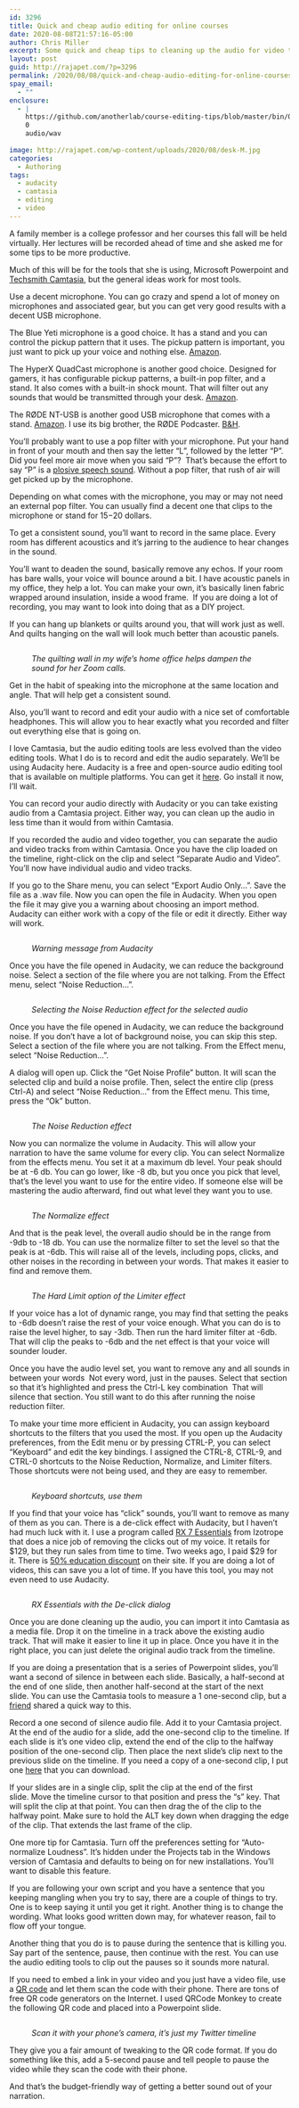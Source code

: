 ```yaml
---
id: 3296
title: Quick and cheap audio editing for online courses
date: 2020-08-08T21:57:16-05:00
author: Chris Miller
excerpt: Some quick and cheap tips to cleaning up the audio for video training courses
layout: post
guid: http://rajapet.com/?p=3296
permalink: /2020/08/08/quick-and-cheap-audio-editing-for-online-courses/
spay_email:
  - ""
enclosure:
  - |
    https://github.com/anotherlab/course-editing-tips/blob/master/bin/One%20Second.wav
    0
    audio/wav
    
image: http://rajapet.com/wp-content/uploads/2020/08/desk-M.jpg
categories:
  - Authoring
tags:
  - audacity
  - camtasia
  - editing
  - video
---
```

A family member is a college professor and her courses this fall will be held virtually. Her lectures will be recorded ahead of time and she asked me for some tips to be more productive.

Much of this will be for the tools that she is using, Microsoft Powerpoint and [Techsmith Camtasia](https://www.techsmith.com/video-editor.html), but the general ideas work for most tools.

Use a decent microphone. You can go crazy and spend a lot of money on microphones and associated gear, but you can get very good results with a decent USB microphone.

The Blue Yeti microphone is a good choice. It has a stand and you can control the pickup pattern that it uses. The pickup pattern is important, you just want to pick up your voice and nothing else. [Amazon](https://www.amazon.com/Blue-Yeti-USB-Microphone-Blackout/dp/B00N1YPXW2).

The HyperX QuadCast microphone is another good choice. Designed for gamers, it has configurable pickup patterns, a built-in pop filter, and a stand. It also comes with a built-in shock mount. That will filter out any sounds that would be transmitted through your desk. [Amazon](https://www.amazon.com/dp/B07NZZZ746).

The RØDE NT-USB is another good USB microphone that comes with a stand. [Amazon](https://www.amazon.com/Rode-NT-USB-Versatile-Studio-Quality-Microphone/dp/B00KQPGRRE). I use its big brother, the RØDE Podcaster. [B&H](https://www.bhphotovideo.com/c/product/450171-REG/Rode_PODCASTER_Podcaster_USB_Broadcast_Microphone.html).

You&#8217;ll probably want to use a pop filter with your microphone. Put your hand in front of your mouth and then say the letter &#8220;L&#8221;, followed by the letter &#8220;P&#8221;. Did you feel more air move when you said &#8220;P&#8221;?&nbsp; That&#8217;s because the effort to say &#8220;P&#8221; is a [plosive speech sound](https://www.vocabulary.com/dictionary/plosive). Without a pop filter, that rush of air will get picked up by the microphone.

Depending on what comes with the microphone, you may or may not need an external pop filter. You can usually find a decent one that clips to the microphone or stand for $15-$20 dollars.

To get a consistent sound, you&#8217;ll want to record in the same place. Every room has different acoustics and it&#8217;s jarring to the audience to hear changes in the sound.

You&#8217;ll want to deaden the sound, basically remove any echos. If your room has bare walls, your voice will bounce around a bit. I have acoustic panels in my office, they help a lot. You can make your own, it&#8217;s basically linen fabric wrapped around insulation, inside a wood frame.&nbsp; If you are doing a lot of recording, you may want to look into doing that as a DIY project.&nbsp;



If you can hang up blankets or quilts around you, that will work just as well. And quilts hanging on the wall will look much better than acoustic panels.<figure class="wp-block-image size-large">

<img src="https://i1.wp.com/photos.smugmug.com/Blog/n-zwT5d/2020/i-tCS4jHP/0/9cf820f9/M/quiltingroom-M.jpg?w=680&#038;ssl=1" alt="" data-recalc-dims="1" /> <figcaption>_The quilting wall in my wife&#8217;s home office helps dampen the sound for her Zoom calls._</figcaption></figure> 

Get in the habit of speaking into the microphone at the same location and angle. That will help get a consistent sound.

Also, you&#8217;ll want to record and edit your audio with a nice set of comfortable headphones. This will allow you to hear exactly what you recorded and filter out everything else that is going on.

I love Camtasia, but the audio editing tools are less evolved than the video editing tools. What I do is to record and edit the audio separately. We&#8217;ll be using Audacity here. Audacity is a free and open-source audio editing tool that is available on multiple platforms. You can get it [here](https://www.audacityteam.org/). Go install it now, I&#8217;ll wait.

You can record your audio directly with Audacity or you can take existing audio from a Camtasia project. Either way, you can clean up the audio in less time than it would from within Camtasia.

If you recorded the audio and video together, you can separate the audio and video tracks from within Camtasia. Once you have the clip loaded on the timeline, right-click on the clip and select &#8220;Separate Audio and Video&#8221;. You&#8217;ll now have individual audio and video tracks.&nbsp;

If you go to the Share menu, you can select &#8220;Export Audio Only&#8230;&#8221;. Save the file as a .wav file. Now you can open the file in Audacity. When you open the file i<span style="font-size: inherit;">t may give you a warning about choosing an import method. Audacity can either work with a copy of the file or edit it directly. Either way will work.</span><figure class="wp-block-image size-large">

<img src="https://i0.wp.com/photos.smugmug.com/Blog/n-zwT5d/2020/i-FDs3XxV/0/219afa5d/L/warning-L.png?w=680&#038;ssl=1" alt="" data-recalc-dims="1" /> <figcaption>_Warning message from Audacity_</figcaption></figure> 

Once you have the file opened in Audacity, we can reduce the background noise. Select a section of the file where you are not talking. From the Effect menu, select &#8220;Noise Reduction&#8230;&#8221;.<figure class="wp-block-image size-large">

<img src="https://i0.wp.com/photos.smugmug.com/Blog/n-zwT5d/2020/i-RQc5csK/0/ab7d95d5/L/pick-noise-reduction-L.png?w=680&#038;ssl=1" alt="" data-recalc-dims="1" /> <figcaption>_Selecting the Noise Reduction effect for the selected audio_</figcaption></figure> 

Once you have the file opened in Audacity, we can reduce the background noise.&nbsp;If you don&#8217;t have a lot of background noise, you can skip this step. Select a section of the file where you are not talking. From the Effect menu, select &#8220;Noise Reduction&#8230;&#8221;.

A dialog will open up. Click the &#8220;Get Noise Profile&#8221; button. It will scan the selected clip and build a noise profile.&nbsp;Then, select the entire clip (press Ctrl-A) and select &#8220;Noise Reduction&#8230;&#8221; from the Effect menu. This time, press the &#8220;Ok&#8221; button.<figure class="wp-block-image size-large">

<img src="https://i2.wp.com/photos.smugmug.com/Blog/n-zwT5d/2020/i-mgH7DWg/0/78409178/L/noise-reduction-L.png?w=680&#038;ssl=1" alt="" data-recalc-dims="1" /> <figcaption>_The Noise Reduction effect_</figcaption></figure> 

Now you can normalize the volume in Audacity.&nbsp;This will allow your narration to have the same volume for every clip. You can select Normalize from the effects menu. You set it at a maximum db level. Your peak should be at -6 db.&nbsp;You can go lower, like -8 db, but you once you pick that level, that&#8217;s the level you want to use for the entire video.&nbsp;If someone else will be mastering the audio afterward, find out what level they want you to use.<figure class="wp-block-image size-large">

<img src="https://i2.wp.com/photos.smugmug.com/Blog/n-zwT5d/2020/i-wN8fVCC/0/00f88adc/L/normalize-L.png?w=680&#038;ssl=1" alt="" data-recalc-dims="1" /> <figcaption>_The Normalize effect_</figcaption></figure> 

And that is the peak level, the overall audio should be in the range from -9db to -18 db. You can use the normalize filter to set the level so that the peak is at -6db.&nbsp;This will raise all of the levels, including pops, clicks, and other noises in the recording in between your words. That makes it easier to find and remove them.<figure class="wp-block-image size-large">

<img src="https://i1.wp.com/photos.smugmug.com/Blog/n-zwT5d/2020/i-bdpCV8T/0/4054a35f/L/hard-limit-L.png?w=680&#038;ssl=1" alt="" data-recalc-dims="1" /> <figcaption>_The Hard Limit option of the Limiter effect_</figcaption></figure> 

If your voice has a lot of dynamic range, you may find that setting the peaks to -6db doesn&#8217;t raise the rest of your voice enough. What you can do is to raise the level higher, to say -3db. Then run the hard limiter filter at -6db. That will clip the peaks to -6db and the net effect is that your voice will sounder louder.

Once you have the audio level set, you want to remove any and all sounds in between your words&nbsp; Not every word, just in the pauses. Select that section so that it&#8217;s highlighted and press the Ctrl-L key combination&nbsp; That will silence that section.&nbsp;You still want to do this after running the noise reduction filter.

To make your time more efficient in Audacity, you can assign keyboard shortcuts to the filters that you used the most. If you open up the Audacity preferences, from the Edit menu or by pressing CTRL-P, you can select &#8220;Keyboard&#8221; and edit the key bindings. I assigned the CTRL-8, CTRL-9, and CTRL-0 shortcuts to the Noise Reduction, Normalize, and Limiter filters. Those shortcuts were not being used, and they are easy to remember.<figure class="wp-block-image size-large">

<img src="https://i0.wp.com/photos.smugmug.com/Blog/n-zwT5d/2020/i-9S8K5Lh/0/de9e342d/M/audacity-keyboard-prefs-M.png?w=680&#038;ssl=1" alt="" data-recalc-dims="1" /> <figcaption>_Keyboard shortcuts, use them_</figcaption></figure> 

If you find that your voice has &#8220;click&#8221; sounds, you&#8217;ll want to remove as many of them as you can. There is a de-click effect with Audacity, but I haven&#8217;t had much luck with it. I use a program called [RX 7 Essentials](https://www.izotope.com/en/shop/rx-elements.html) from Izotrope that does a nice job of removing the clicks out of my voice.&nbsp;It retails for $129, but they run sales from time to time.&nbsp;Two weeks ago, I paid $29 for it.&nbsp;There is [50% education discount](https://www.izotope.com/en/academic/store-listing.html) on their site. If you are doing a lot of videos, this can save you a lot of time. If you have this tool, you may not even need to use Audacity.<figure class="wp-block-image size-large">

<img src="https://i2.wp.com/photos.smugmug.com/Blog/n-zwT5d/2020/i-PmrtLCb/0/221d167a/XL/rx%20editor-XL.png?w=680&#038;ssl=1" alt="" data-recalc-dims="1" /> <figcaption>_RX Essentials with the De-click dialog_</figcaption></figure> 

Once you are done cleaning up the audio, you can import it into Camtasia as a media file. Drop it on the timeline in a track above the existing audio track.&nbsp;That will make it easier to line it up in place.&nbsp;Once you have it in the right place, you can just delete the original audio track from the timeline.

If you are doing a presentation that is a series of Powerpoint slides, you&#8217;ll want a second of silence in between each slide.&nbsp;Basically, a half-second at the end of one slide, then another half-second at the start of the next slide.&nbsp;You can use the Camtasia tools to measure a 1 one-second clip, but a [friend](https://app.pluralsight.com/profile/author/julie-lerman) shared a quick way to this.&nbsp;

Record a one second of silence audio file.&nbsp;Add it to your Camtasia project. At the end of the audio for a slide, add the one-second clip to the timeline.&nbsp;If each slide is it&#8217;s one video clip, extend the end of the clip to the halfway position of the one-second clip.&nbsp;Then place the next slide&#8217;s clip next to the previous slide on the timeline. If you need a copy of a one-second clip, I put one [here](https://github.com/anotherlab/course-editing-tips/blob/master/bin/One%20Second.wav) that you can download.

If your slides are in a single clip, split the clip at the end of the first slide. Move the timeline cursor to that position and press the &#8220;s&#8221; key. That will split the clip at that point. You can then drag the of the clip to the halfway point. Make sure to hold the ALT key down when dragging the edge of the clip. That extends the last frame of the clip.

One more tip for Camtasia. Turn off the preferences setting for &#8220;Auto-normalize Loudness&#8221;. It&#8217;s hidden under the Projects tab in the Windows version of Camtasia and defaults to being on for new installations. You&#8217;ll want to disable this feature.

If you are following your own script and you have a sentence that you keeping mangling when you try to say, there are a couple of things to try. One is to keep saying it until you get it right.&nbsp;Another thing is to change the wording.&nbsp;What looks good written down may, for whatever reason, fail to flow off your tongue.

Another thing that you do is to pause during the sentence that is killing you. Say part of the sentence, pause, then continue with the rest. You can use the audio editing tools to clip out the pauses so it sounds more natural.

If you need to embed a link in your video and you just have a video file, use a [QR code](https://en.wikipedia.org/wiki/QR_code) and let them scan the code with their phone. There are tons of free QR code generators on the Internet. I used QRCode Monkey to create the following QR code and placed into a Powerpoint slide.<figure class="wp-block-image size-large">

<img src="https://i0.wp.com/photos.smugmug.com/Blog/n-zwT5d/2020/i-xQvn9LK/0/bffc3486/XL/ppt%20qrcode-XL.png?w=680&#038;ssl=1" alt="" data-recalc-dims="1" /> <figcaption>_Scan it with your phone&#8217;s camera, it&#8217;s just my Twitter timeline_</figcaption></figure> 

They give you a fair amount of tweaking to the QR code format. If you do something like this, add a 5-second pause and tell people to pause the video while they scan the code with their phone.

And that&#8217;s the budget-friendly way of getting a better sound out of your narration.